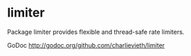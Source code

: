 limiter
=======

Package limiter provides flexible and thread-safe rate limiters.

GoDoc http://godoc.org/github.com/charlievieth/limiter